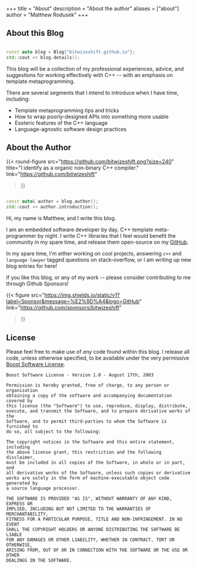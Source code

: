 +++
title = "About"
description = "About the author"
aliases = ["about"]
author = "Matthew Rodusek"
+++

## About this Blog

```cpp

const auto blog = Blog{"bitwizeshift.github.io"};
std::cout << blog.details();

```

This blog will be a collection of my professional experiences, advice, and
suggestions for working effectively with C++ -- with an emphasis on template
metaprogramming.

There are several segments that I intend to introduce when I have time,
including:

* Template metaprogramming tips and tricks
* How to wrap poorly-designed APIs into something more usable
* Esoteric features of the C++ language
* Language-agnostic software design practices

## About the Author


{{< round-figure
  src="https://github.com/bitwizeshift.png?size=240"
  title="I identify as a organic non-binary C++ compiler."
  link="https://github.com/bitwizeshift"
>}}

```cpp

const auto& author = blog.author();
std::cout << author.introduction();

```

Hi, my name is Matthew, and I write this blog.

I am an embedded software developer by day, C++ template meta-programmer by
night. I write C++ libraries that I feel would benefit the community in my spare
time, and release them open-source on my [GitHub](https://github.com/bitwizeshift).

In my spare time, I'm either working on cool projects, answering `c++` and
`language-lawyer` tagged questions on stack-overflow, or I am writing up new
blog entries for here!

If you like this blog, or any of my work -- please consider contributing to me
through Github Sponsors!

{{< figure
  src="https://img.shields.io/static/v1?label=Sponsor&message=%E2%9D%A4&logo=GitHub"
  link="https://github.com/sponsors/bitwizeshift"
>}}

## License

Please feel free to make use of *any* code found within this blog. I release all
code, unless otherwise specified, to be available under the very permissive
[Boost Software License](https://www.boost.org/users/license.html).

```
Boost Software License - Version 1.0 - August 17th, 2003

Permission is hereby granted, free of charge, to any person or organization
obtaining a copy of the software and accompanying documentation covered by
this license (the "Software") to use, reproduce, display, distribute,
execute, and transmit the Software, and to prepare derivative works of the
Software, and to permit third-parties to whom the Software is furnished to
do so, all subject to the following:

The copyright notices in the Software and this entire statement, including
the above license grant, this restriction and the following disclaimer,
must be included in all copies of the Software, in whole or in part, and
all derivative works of the Software, unless such copies or derivative
works are solely in the form of machine-executable object code generated by
a source language processor.

THE SOFTWARE IS PROVIDED "AS IS", WITHOUT WARRANTY OF ANY KIND, EXPRESS OR
IMPLIED, INCLUDING BUT NOT LIMITED TO THE WARRANTIES OF MERCHANTABILITY,
FITNESS FOR A PARTICULAR PURPOSE, TITLE AND NON-INFRINGEMENT. IN NO EVENT
SHALL THE COPYRIGHT HOLDERS OR ANYONE DISTRIBUTING THE SOFTWARE BE LIABLE
FOR ANY DAMAGES OR OTHER LIABILITY, WHETHER IN CONTRACT, TORT OR OTHERWISE,
ARISING FROM, OUT OF OR IN CONNECTION WITH THE SOFTWARE OR THE USE OR OTHER
DEALINGS IN THE SOFTWARE.
```
